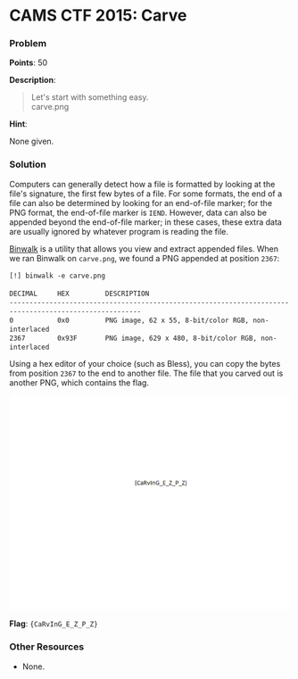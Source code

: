# CAMS CTF 2015: Carve

### Problem

**Points**: 50

**Description**: 

> Let's start with something easy.  
> carve.png

**Hint**: 

None given.

### Solution

Computers can generally detect how a file is formatted by looking at the file's signature, the first few bytes of a file. For some formats, the end of a file can also be determined by looking for an end-of-file marker; for the PNG format, the end-of-file marker is `IEND`. However, data can also be appended beyond the end-of-file marker; in these cases, these extra data are usually ignored by whatever program is reading the file.

[Binwalk](http://binwalk.org/) is a utility that allows you view and extract appended files. When we ran Binwalk on `carve.png`, we found a PNG appended at position `2367`: 

```
[!] binwalk -e carve.png 

DECIMAL   	HEX       	DESCRIPTION
-------------------------------------------------------------------------------------------------------
0         	0x0       	PNG image, 62 x 55, 8-bit/color RGB, non-interlaced
2367      	0x93F     	PNG image, 629 x 480, 8-bit/color RGB, non-interlaced

```

Using a hex editor of your choice (such as Bless), you can copy the bytes from position `2367` to the end to another file. The file that you carved out is another PNG, which contains the flag.

![](carved.png)

**Flag**: `{CaRvInG_E_Z_P_Z}`

### Other Resources

* None.
